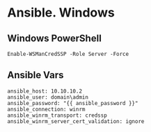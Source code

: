 # Ansible. Windows 

## Windows PowerShell
```
Enable-WSManCredSSP -Role Server -Force
```

## Ansible Vars
```
ansible_host: 10.10.10.2
ansible_user: domain\admin
ansible_password: "{{ ansible_password }}"
ansible_connection: winrm
ansible_winrm_transport: credssp
ansible_winrm_server_cert_validation: ignore
```
